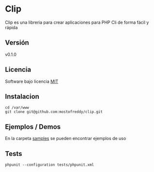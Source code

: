 Clip
====

Clip es una libreria para crear aplicaciones para PHP Cli de forma fácil y rápida

Versión
-------
v0.1.0

Licencia
-------
Software bajo licencia [MIT](http://opensource.org/licenses/mit-license.php)

Instalacion
-----------

    cd /var/www
    git clone git@github.com:mostofreddy/clip.git

Ejemplos / Demos
----------------
En la carpeta [samples](https://github.com/mostofreddy/clip/tree/master/samples) se pueden encontrar ejemplos de uso

Tests
-----

    phpunit --configuration tests/phpunit.xml
